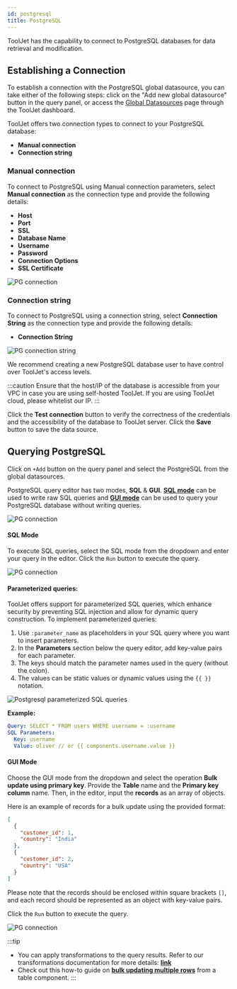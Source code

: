 ```yaml
---
id: postgresql
title: PostgreSQL
---
```


ToolJet has the capability to connect to PostgreSQL databases for data retrieval and modification.

## Establishing a Connection

To establish a connection with the PostgreSQL global datasource, you can take either of the following steps: click on the "Add new global datasource" button in the query panel, or access the [Global Datasources](/docs/data-sources/overview) page through the ToolJet dashboard.

ToolJet offers two connection types to connect to your PostgreSQL database:

- **Manual connection**
- **Connection string**

### Manual connection

To connect to PostgreSQL using Manual connection parameters, select **Manual connection** as the connection type and provide the following details:

- **Host**
- **Port**
- **SSL**
- **Database Name**
- **Username**
- **Password**
- **Connection Options**
- **SSL Certificate**

<div style={{textAlign: 'center'}}>
<img className="screenshot-full" src="/img/datasource-reference/postgresql/pgconnection-v2.png" alt="PG connection"/>
</div>

### Connection string

To connect to PostgreSQL using a connection string, select **Connection String** as the connection type and provide the following details:

- **Connection String**

<div style={{textAlign: 'center'}}>
<img className="screenshot-full" src="/img/datasource-reference/postgresql/pgconnection-string.png" alt="PG connection string"/>
</div>

We recommend creating a new PostgreSQL database user to have control over ToolJet's access levels.

:::caution
Ensure that the host/IP of the database is accessible from your VPC in case you are using self-hosted ToolJet. If you are using ToolJet cloud, please whitelist our IP.
:::

Click the **Test connection** button to verify the correctness of the credentials and the accessibility of the database to ToolJet server. Click the **Save** button to save the data source.

## Querying PostgreSQL

Click on `+Add` button on the query panel and select the PostgreSQL from the global datasources. 

PostgreSQL query editor has two modes, **SQL** & **GUI**. **[SQL mode](/docs/data-sources/postgresql#sql-mode)** can be used to write raw SQL queries and **[GUI mode](/docs/data-sources/postgresql#gui-mode)** can be used to query your PostgreSQL database without writing queries.

<div style={{textAlign: 'center'}}>

<img className="screenshot-full" src="/img/datasource-reference/postgresql/newquery.png" alt="PG connection"/>

</div>

#### SQL Mode

To execute SQL queries, select the SQL mode from the dropdown and enter your query in the editor. Click the `Run` button to execute the query.

<div style={{textAlign: 'center'}}>

<img className="screenshot-full" src="/img/datasource-reference/postgresql/sql1.png" alt="PG connection"/>

</div>

#### **Parameterized queries**:

ToolJet offers support for parameterized SQL queries, which enhance security by preventing SQL injection and allow for dynamic query construction. To implement parameterized queries:

1. Use `:parameter_name` as placeholders in your SQL query where you want to insert parameters.
2. In the **Parameters** section below the query editor, add key-value pairs for each parameter.
3. The keys should match the parameter names used in the query (without the colon).
4. The values can be static values or dynamic values using the `{{ }}` notation.

<div style={{textAlign: 'center'}}>
<img className="screenshot-full" src="/img/datasource-reference/postgresql/parameterized-query.png" alt="Postgresql parameterized SQL queries"/>
</div>

**Example:**
```yaml
Query: SELECT * FROM users WHERE username = :username
SQL Parameters:
  Key: username
  Value: oliver // or {{ components.username.value }}
```

#### GUI Mode

Choose the GUI mode from the dropdown and select the operation **Bulk update using primary key**. Provide the **Table** name and the **Primary key column** name. Then, in the editor, input the **records** as an array of objects.

Here is an example of records for a bulk update using the provided format:

```json
[
  {
    "customer_id": 1,
    "country": "India"
  },
  {
    "customer_id": 2,
    "country": "USA"
  }
]
```

Please note that the records should be enclosed within square brackets `[]`, and each record should be represented as an object with key-value pairs.

Click the `Run` button to execute the query.

<div style={{textAlign: 'center'}}>

<img className="screenshot-full" src="/img/datasource-reference/postgresql/gui1.png" alt="PG connection"/>

</div>

:::tip
- You can apply transformations to the query results. Refer to our transformations documentation for more details: **[link](/docs/tutorial/transformations)**
- Check out this how-to guide on **[bulk updating multiple rows](/docs/how-to/bulk-update-multiple-rows)** from a table component.
:::
